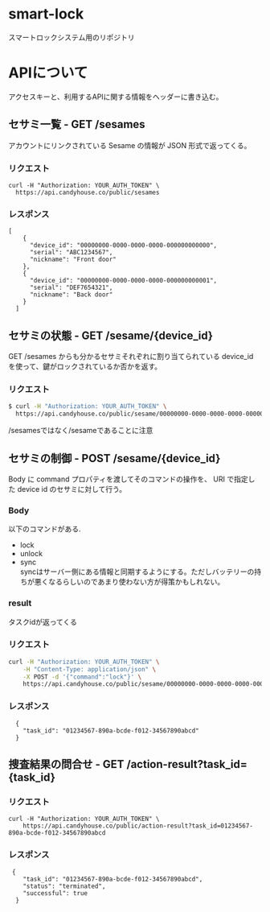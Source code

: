# smart-lock
スマートロックシステム用のリポジトリ

# APIについて
アクセスキーと、利用するAPIに関する情報をヘッダーに書き込む。
## セサミ一覧 - GET /sesames
アカウントにリンクされている Sesame の情報が JSON 形式で返ってくる。  

### リクエスト
```
curl -H "Authorization: YOUR_AUTH_TOKEN" \
  https://api.candyhouse.co/public/sesames
```

### レスポンス

```
[
    {
      "device_id": "00000000-0000-0000-0000-000000000000",
      "serial": "ABC1234567",
      "nickname": "Front door"
    },
    {
      "device_id": "00000000-0000-0000-0000-000000000001",
      "serial": "DEF7654321",
      "nickname": "Back door"
    }
  ]
```

## セサミの状態 - GET /sesame/{device_id}
GET /sesames からも分かるセサミそれぞれに割り当てられている device_id を使って、鍵がロックされているか否かを返す。  
### リクエスト
```zsh
$ curl -H "Authorization: YOUR_AUTH_TOKEN" \
  https://api.candyhouse.co/public/sesame/00000000-0000-0000-0000-000000000001
```
/sesamesではなく/sesameであることに注意

## セサミの制御 - POST /sesame/{device_id}
Body に command プロパティを渡してそのコマンドの操作を、 URI で指定した device id のセサミに対して行う。

### Body
以下のコマンドがある.
- lock
- unlock
- sync  
syncはサーバー側にある情報と同期するようにする。ただしバッテリーの持ちが悪くなるらしいのであまり使わない方が得策かもしれない。

### result
タスクidが返ってくる
### リクエスト

```zsh
curl -H "Authorization: YOUR_AUTH_TOKEN" \
    -H "Content-Type: application/json" \
    -X POST -d '{"command":"lock"}' \
    https://api.candyhouse.co/public/sesame/00000000-0000-0000-0000-000000000001
```

### レスポンス
```
  {
    "task_id": "01234567-890a-bcde-f012-34567890abcd"
  }
```

## 捜査結果の問合せ - GET /action-result?task_id={task_id}
### リクエスト
```
curl -H "Authorization: YOUR_AUTH_TOKEN" \
    https://api.candyhouse.co/public/action-result?task_id=01234567-890a-bcde-f012-34567890abcd
```
### レスポンス
```
 {
    "task_id": "01234567-890a-bcde-f012-34567890abcd",
    "status": "terminated",
    "successful": true
  }
```
